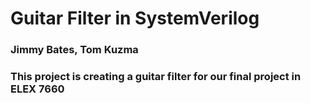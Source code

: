 # Guitar Filter in SystemVerilog

### Jimmy Bates, Tom Kuzma

### This project is creating a guitar filter for our final project in ELEX 7660 
